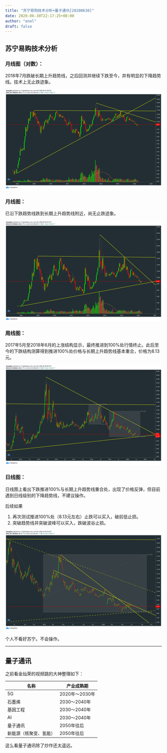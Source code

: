 ```yaml
---
title: "苏宁易购技术分析+量子通讯[20200630]"
date: 2020-06-30T22:17:25+08:00
author: "enel"
draft: false
---
```

## 苏宁易购技术分析

### 月线图（对数）：

2018年7月跌破长期上升趋势线，之后回测并继续下跌至今，并有明显的下降趋势线。技术上无止跌迹象。

![月线-对数坐标.png](/img/2020-06-30-苏宁易购-月线-对数坐标.png)

### 月线图：

已沿下跌趋势线跌到长期上升趋势线附近，尚无止跌迹象。

![月线.png](/img/2020-06-30-苏宁易购-月线.png)

### 周线图：

2017年5月至2018年6月的上涨结构显示，最终推进到100%处行情终止。此后至今的下跌结构测算得到推进100%处价格与长期上升趋势线基本重合，价格为8.13元。

![周线.png](/img/2020-06-30-苏宁易购-周线.png)

### 日线图：

日线图上看出下跌推进100%与长期上升趋势线重合处，出现了价格反弹，但目前遇到日线级别的下降趋势线，不建议操作。

后续如果

1. 再次测试推进100%处（8.13元左右）止跌可以买入，破前低止损。
2. 突破趋势线并突破波峰可以买入，跌破波谷止损。

![日线.png](/img/2020-06-30-苏宁易购-日线.png)

个人不看好苏宁。不会操作。

---

## 量子通讯

之前看金灿荣的视频跳的大神整理如下：

|  名称   | 产业成熟期  |
|  ----  | ----  |
| 5G | 2020年～2030年 |
| 石墨烯  | 2030～2040年 |
| 基因工程  | 2030～2040年 |
| AI  | 2030～2040年 |
| 量子通讯  | 2050年往后 |
| 新能源（核聚变、氢能）  | 2050年往后 |

这么看量子通讯除了炒作还太遥远。
